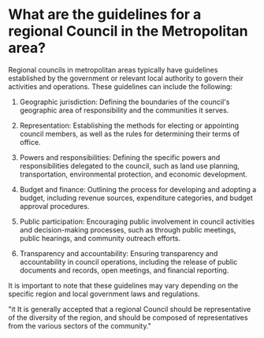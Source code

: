 # What are the guidelines for a regional Council in the Metropolitan area?

Regional councils in metropolitan areas typically have guidelines established by the government or relevant local authority to govern their activities and operations. These guidelines can include the following:

  1. Geographic jurisdiction: Defining the boundaries of the council's geographic area of responsibility and the communities it serves.

  2. Representation: Establishing the methods for electing or appointing council members, as well as the rules for determining their terms of office.

  3. Powers and responsibilities: Defining the specific powers and responsibilities delegated to the council, such as land use planning, transportation, environmental protection, and economic development.

  4. Budget and finance: Outlining the process for developing and adopting a budget, including revenue sources, expenditure categories, and budget approval procedures.

  5. Public participation: Encouraging public involvement in council activities and decision-making processes, such as through public meetings, public hearings, and community outreach efforts.

  6. Transparency and accountability: Ensuring transparency and accountability in council operations, including the release of public documents and records, open meetings, and financial reporting.

It is important to note that these guidelines may vary depending on the specific region and local government laws and regulations.

"it It is generally accepted that a regional Council should be representative
of the diversity of the region, and should be composed of representatives
from the various sectors of the community."
